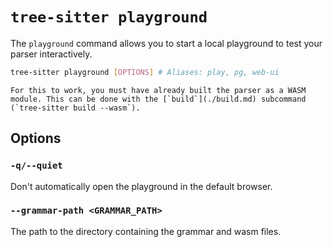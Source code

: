 # `tree-sitter playground`

The `playground` command allows you to start a local playground to test your parser interactively.

```bash
tree-sitter playground [OPTIONS] # Aliases: play, pg, web-ui
```

```admonish note
For this to work, you must have already built the parser as a WASM module. This can be done with the [`build`](./build.md) subcommand
(`tree-sitter build --wasm`).
```

## Options

### `-q/--quiet`

Don't automatically open the playground in the default browser.

### `--grammar-path <GRAMMAR_PATH>`

The path to the directory containing the grammar and wasm files.
